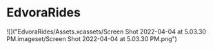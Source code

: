#  EdvoraRides


![]("EdvoraRides/Assets.xcassets/Screen Shot 2022-04-04 at 5.03.30 PM.imageset/Screen Shot 2022-04-04 at 5.03.30 PM.png")
